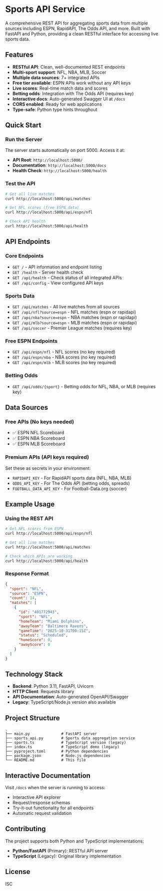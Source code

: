# Sports API Service

A comprehensive REST API for aggregating sports data from multiple sources including ESPN, RapidAPI, The Odds API, and more. Built with FastAPI and Python, providing a clean RESTful interface for accessing live sports data.

## Features

- **RESTful API**: Clean, well-documented REST endpoints
- **Multi-sport support**: NFL, NBA, MLB, Soccer
- **Multiple data sources**: 7+ integrated APIs
- **Free tier available**: ESPN APIs work without any API keys
- **Live scores**: Real-time match data and scores
- **Betting odds**: Integration with The Odds API (requires key)
- **Interactive docs**: Auto-generated Swagger UI at `/docs`
- **CORS enabled**: Ready for web applications
- **Type-safe**: Python type hints throughout

## Quick Start

### Run the Server
The server starts automatically on port 5000. Access it at:
- **API Root**: `http://localhost:5000/`
- **Documentation**: `http://localhost:5000/docs`
- **Health Check**: `http://localhost:5000/health`

### Test the API
```bash
# Get all live matches
curl http://localhost:5000/api/matches

# Get NFL scores (free ESPN data)
curl http://localhost:5000/api/espn/nfl

# Check API health
curl http://localhost:5000/api/health
```

## API Endpoints

### Core Endpoints
- `GET /` - API information and endpoint listing
- `GET /health` - Server health check
- `GET /api/health` - Check status of all integrated APIs
- `GET /api/config` - View configured API keys

### Sports Data
- `GET /api/matches` - All live matches from all sources
- `GET /api/nfl?source=espn` - NFL matches (espn or rapidapi)
- `GET /api/nba?source=espn` - NBA matches (espn or rapidapi)
- `GET /api/mlb?source=espn` - MLB matches (espn or rapidapi)
- `GET /api/soccer` - Premier League matches (requires key)

### Free ESPN Endpoints
- `GET /api/espn/nfl` - NFL scores (no key required)
- `GET /api/espn/nba` - NBA scores (no key required)
- `GET /api/espn/mlb` - MLB scores (no key required)

### Betting Odds
- `GET /api/odds/{sport}` - Betting odds for NFL, NBA, or MLB (requires key)

## Data Sources

### Free APIs (No keys needed)
- ✅ ESPN NFL Scoreboard
- ✅ ESPN NBA Scoreboard
- ✅ ESPN MLB Scoreboard

### Premium APIs (API keys required)
Set these as secrets in your environment:

- `RAPIDAPI_KEY` - For RapidAPI sports data (NFL, NBA, MLB)
- `ODDS_API_KEY` - For The Odds API (betting odds, spreads)
- `FOOTBALL_DATA_API_KEY` - For Football-Data.org (soccer)

## Example Usage

### Using the REST API
```bash
# Get NFL scores from ESPN
curl http://localhost:5000/api/espn/nfl

# Get all live matches
curl http://localhost:5000/api/matches

# Check which APIs are working
curl http://localhost:5000/api/health
```

### Response Format
```json
{
  "sport": "NFL",
  "source": "ESPN",
  "count": 14,
  "matches": [
    {
      "id": "401772943",
      "sport": "NFL",
      "homeTeam": "Miami Dolphins",
      "awayTeam": "Baltimore Ravens",
      "gameTime": "2025-10-31T00:15Z",
      "status": "Scheduled",
      "homeScore": 0,
      "awayScore": 0
    }
  ]
}
```

## Technology Stack

- **Backend**: Python 3.11, FastAPI, Uvicorn
- **HTTP Client**: Requests library
- **API Documentation**: Auto-generated OpenAPI/Swagger
- **Legacy**: TypeScript/Node.js version also available

## Project Structure

```
.
├── main.py              # FastAPI server
├── sports_api.py        # Sports data aggregation service
├── sports.ts            # TypeScript version (legacy)
├── index.ts             # TypeScript demo (legacy)
├── pyproject.toml       # Python dependencies
├── package.json         # Node.js dependencies
└── README.md            # This file
```

## Interactive Documentation

Visit `/docs` when the server is running to access:
- Interactive API explorer
- Request/response schemas
- Try-it-out functionality for all endpoints
- Automatic request validation

## Contributing

The project supports both Python and TypeScript implementations:
- **Python/FastAPI** (Primary): RESTful API server
- **TypeScript** (Legacy): Original library implementation

## License

ISC
